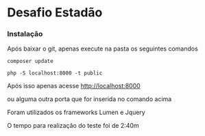 # Desafio Estadão

### Instalação
Após baixar o git, apenas execute na pasta os seguintes comandos
    
    composer update

    php -S localhost:8000 -t public

Após isso apenas acesse [http://localhost:8000]()

ou alguma outra porta que for inserida no comando acima

Foram utilizados os frameworks Lumen e Jquery

O tempo para realização do teste foi de 2:40m